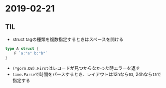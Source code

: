 # 2019-02-21

## TIL
- struct tagの種類を複数指定するときはスペースを開ける  
```go
type A struct {
    F `a:"a" b:"b"`
}
```
- `(*gorm.DB).First`はレコードが見つからなかった時エラーを返す
- `time.Parse`で時間をパースするとき、レイアウトは12hなら`03`, 24hなら`15`で指定する